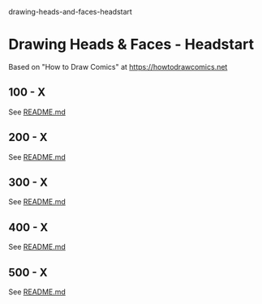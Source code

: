 drawing-heads-and-faces-headstart
# Drawing Heads &amp; Faces - Headstart

Based on "How to Draw Comics" at https://howtodrawcomics.net

## 100 - X

See [README.md](./100/READEME.md)

## 200 - X

See [README.md](./200/READEME.md)

## 300 - X

See [README.md](./300/READEME.md)

## 400 - X

See [README.md](./400/READEME.md)

## 500 - X

See [README.md](./500/READEME.md)
